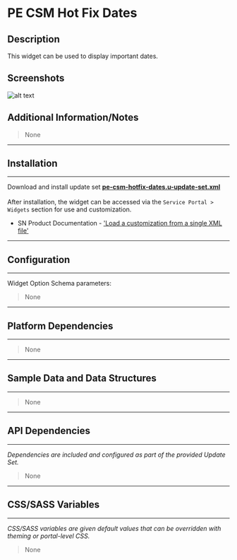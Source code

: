 # PE CSM Hot Fix Dates

## Description

This widget can be used to display important dates.

## Screenshots
![alt text](../images/pe-csm-hotfix-dates.png "PE CSM hot fix dates")

## Additional Information/Notes
> None
---
## Installation
---
Download and install update set **[pe-csm-hotfix-dates.u-update-set.xml](https://github.com/platform-experience/serviceportal-widget-library/blob/master/pe-csm-hotfix-date/pe-csm-hotfix-dates.u-update-set.xml)** <br/><br/>
After installation, the widget can be accessed via the `Service Portal > Widgets` section for use and customization.<br/>
* SN Product Documentation - ['Load a customization from a single XML file'](https://docs.servicenow.com/bundle/istanbul-application-development/page/build/system-update-sets/task/t_LoadCustomizationsFromAnXMLFile.html)

---
## Configuration
---
Widget Option Schema parameters:
> None
---
## Platform Dependencies
---
> None
---
## Sample Data and Data Structures
---
> None
---
## API Dependencies
---
<i>Dependencies are included and configured as part of the provided Update Set.</i>
> None
---
## CSS/SASS Variables
---
_CSS/SASS variables are given default values that can be overridden with theming or portal-level CSS._
> None